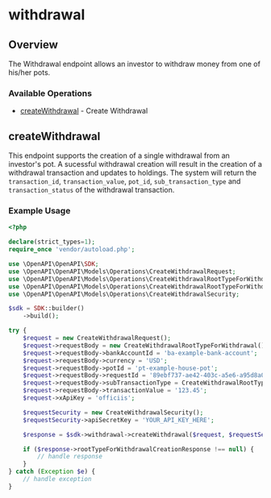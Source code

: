 # withdrawal

## Overview

The Withdrawal endpoint allows an investor to withdraw money from one of his/her pots.

### Available Operations

* [createWithdrawal](#createwithdrawal) - Create Withdrawal

## createWithdrawal

This endpoint supports the creation of a single withdrawal from an investor's pot. A sucessful withdrawal creation will result in the creation of a withdrawal transaction and updates to holdings. The system will return the `transaction_id`, `transaction_value`, `pot_id`, `sub_transaction_type` and `transaction_status` of the withdrawal transaction.

### Example Usage

```php
<?php

declare(strict_types=1);
require_once 'vendor/autoload.php';

use \OpenAPI\OpenAPI\SDK;
use \OpenAPI\OpenAPI\Models\Operations\CreateWithdrawalRequest;
use \OpenAPI\OpenAPI\Models\Operations\CreateWithdrawalRootTypeForWithdrawal;
use \OpenAPI\OpenAPI\Models\Operations\CreateWithdrawalRootTypeForWithdrawalSubTransactionTypeEnum;
use \OpenAPI\OpenAPI\Models\Operations\CreateWithdrawalSecurity;

$sdk = SDK::builder()
    ->build();

try {
    $request = new CreateWithdrawalRequest();
    $request->requestBody = new CreateWithdrawalRootTypeForWithdrawal();
    $request->requestBody->bankAccountId = 'ba-example-bank-account';
    $request->requestBody->currency = 'USD';
    $request->requestBody->potId = 'pt-example-house-pot';
    $request->requestBody->requestId = '89ebf737-ae42-403c-a5e6-a95d8a0d446c';
    $request->requestBody->subTransactionType = CreateWithdrawalRootTypeForWithdrawalSubTransactionTypeEnum::WITHDRAWAL;
    $request->requestBody->transactionValue = '123.45';
    $request->xApiKey = 'officiis';

    $requestSecurity = new CreateWithdrawalSecurity();
    $requestSecurity->apiSecretKey = 'YOUR_API_KEY_HERE';

    $response = $sdk->withdrawal->createWithdrawal($request, $requestSecurity);

    if ($response->rootTypeForWithdrawalCreationResponse !== null) {
        // handle response
    }
} catch (Exception $e) {
    // handle exception
}
```
